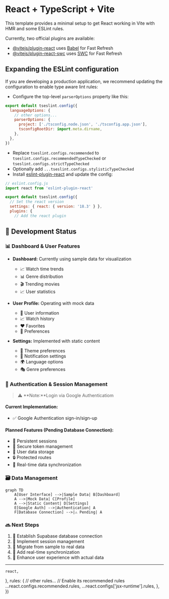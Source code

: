 # React + TypeScript + Vite

This template provides a minimal setup to get React working in Vite with HMR and some ESLint rules.

Currently, two official plugins are available:

- [@vitejs/plugin-react](https://github.com/vitejs/vite-plugin-react/blob/main/packages/plugin-react/README.md) uses [Babel](https://babeljs.io/) for Fast Refresh
- [@vitejs/plugin-react-swc](https://github.com/vitejs/vite-plugin-react-swc) uses [SWC](https://swc.rs/) for Fast Refresh

## Expanding the ESLint configuration

If you are developing a production application, we recommend updating the configuration to enable type aware lint rules:

- Configure the top-level `parserOptions` property like this:

```js
export default tseslint.config({
  languageOptions: {
    // other options...
    parserOptions: {
      project: ['./tsconfig.node.json', './tsconfig.app.json'],
      tsconfigRootDir: import.meta.dirname,
    },
  },
})
```

- Replace `tseslint.configs.recommended` to `tseslint.configs.recommendedTypeChecked` or `tseslint.configs.strictTypeChecked`
- Optionally add `...tseslint.configs.stylisticTypeChecked`
- Install [eslint-plugin-react](https://github.com/jsx-eslint/eslint-plugin-react) and update the config:

```js
// eslint.config.js
import react from 'eslint-plugin-react'

export default tseslint.config({
  // Set the react version
  settings: { react: { version: '18.3' } },
  plugins: {
    // Add the react plugin
```
## 🚧 Development Status

### 📊 Dashboard & User Features
- **Dashboard:** Currently using sample data for visualization
  - 📈 Watch time trends
  - 📊 Genre distribution
  - 🎬 Trending movies
  - 📈 User statistics

- **User Profile:** Operating with mock data
  - 👤 User information
  - 📈 Watch history
  - ❤️ Favorites
  - 🎯 Preferences

- **Settings:** Implemented with static content
  - 🎨 Theme preferences
  - 🔔 Notification settings
  - 🌍 Language options
  - 🎭 Genre preferences

### 🔐 Authentication & Session Management

> ⚠️ **Note:**Login via Google Authenticatiom

#### Current Implementation:
- ✅ Google Authentication sign-in/sign-up


#### Planned Features (Pending Database Connection):
- 🔄 Persistent sessions
- 🔑 Secure token management
- 💾 User data storage
- 🔒 Protected routes
- 🔄 Real-time data synchronization

### 🗃️ Data Management
```mermaid
graph TD
    A[User Interface] -->|Sample Data| B[Dashboard]
    A -->|Mock Data| C[Profile]
    A -->|Static Content| D[Settings]
    E[Google Auth] -->|Authentication| A
    F[Database Connection] -->|⚠️ Pending| A
```

### 🔜 Next Steps
1. 🔌 Establish Supabase database connection
2. 🔐 Implement session management
3. 💾 Migrate from sample to real data
4. 🔄 Add real-time synchronization
5. 📱 Enhance user experience with actual data

---
    react,
  },
  rules: {
    // other rules...
    // Enable its recommended rules
    ...react.configs.recommended.rules,
    ...react.configs['jsx-runtime'].rules,
  },
})
```
